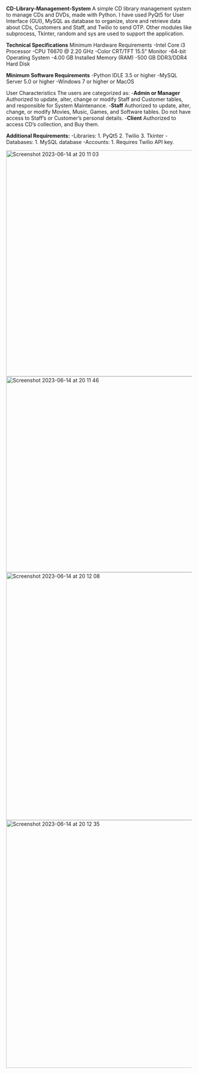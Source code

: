 **CD-Library-Management-System**
A simple CD library management system to manage CDs and DVDs, made with Python. I have used PyQt5 for User Interface (GUI), MySQL as database to organize, store and retrieve data about CDs, Customers and Staff, and Twilio to send OTP. Other modules like subprocess, Tkinter, random and sys are used to support the application.

**Technical Specifications**
Minimum Hardware Requirements 
-Intel Core i3 Processor -CPU T6670 @ 2.20 GHz 
-Color CRT/TFT 15.5” Monitor 
-64-bit Operating System 
-4.00 GB Installed Memory (RAM) -500 GB DDR3/DDR4 Hard Disk

**Minimum Software Requirements**
-Python IDLE 3.5 or higher 
-MySQL Server 5.0 or higher 
-Windows 7 or higher or MacOS

User Characteristics The users are categorized as:
-**Admin or Manager**
  Authorized to update, alter, change or modify Staff and Customer tables, and responsible for System Maintenance.
-**Staff** 
  Authorized to update, alter, change, or modify Movies, Music, Games, and Software tables. Do not have access to Staff’s or Customer’s personal details.
-**Client** 
  Authorized to access CD’s collection, and Buy them.

**Additional Requirements:** 
-Libraries: 
	1. PyQt5 
	2. Twilio 
	3. Tkinter
-Databases: 
	1. MySQL database
-Accounts: 
	1. Requires Twilio API key.
	
<img width="613" alt="Screenshot 2023-06-14 at 20 11 03" src="https://github.com/Saiesh-Agre/CD-Library-Management-System/assets/98575639/58a34ff3-7b05-440b-8802-3645c01b6f21">

<img width="531" alt="Screenshot 2023-06-14 at 20 11 46" src="https://github.com/Saiesh-Agre/CD-Library-Management-System/assets/98575639/b1a44dd7-3ba5-4036-9196-9954c89e58d4">

<img width="672" alt="Screenshot 2023-06-14 at 20 12 08" src="https://github.com/Saiesh-Agre/CD-Library-Management-System/assets/98575639/35583802-17bd-4471-8c6a-6ec198555ba6">

<img width="672" alt="Screenshot 2023-06-14 at 20 12 35" src="https://github.com/Saiesh-Agre/CD-Library-Management-System/assets/98575639/4290bd32-3d1c-4ac2-a6a7-06da56948fb6">
